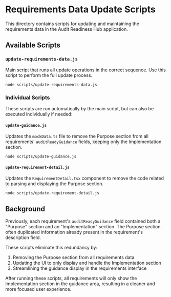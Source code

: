 # Requirements Data Update Scripts

This directory contains scripts for updating and maintaining the requirements data in the Audit Readiness Hub application.

## Available Scripts

### `update-requirements-data.js`

Main script that runs all update operations in the correct sequence. Use this script to perform the full update process.

```
node scripts/update-requirements-data.js
```

### Individual Scripts

These scripts are run automatically by the main script, but can also be executed individually if needed:

#### `update-guidance.js`

Updates the `mockData.ts` file to remove the Purpose section from all requirements' `auditReadyGuidance` fields, keeping only the Implementation section.

```
node scripts/update-guidance.js
```

#### `update-requirement-detail.js`

Updates the `RequirementDetail.tsx` component to remove the code related to parsing and displaying the Purpose section.

```
node scripts/update-requirement-detail.js
```

## Background

Previously, each requirement's `auditReadyGuidance` field contained both a "Purpose" section and an "Implementation" section. The Purpose section often duplicated information already present in the requirement's description field.

These scripts eliminate this redundancy by:

1. Removing the Purpose section from all requirements data
2. Updating the UI to only display and handle the Implementation section
3. Streamlining the guidance display in the requirements interface

After running these scripts, all requirements will only show the Implementation section in the guidance area, resulting in a cleaner and more focused user experience. 